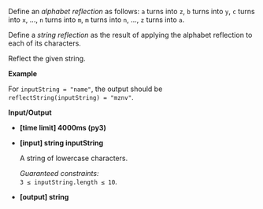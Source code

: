 <div class="markdown"><p>Define an <em>alphabet reflection</em> as follows: <code>a</code> turns into <code>z</code>, <code>b</code> turns into <code>y</code>, <code>c</code> turns into <code>x</code>, ..., <code>n</code> turns into <code>m</code>, <code>m</code> turns into <code>n</code>, ..., <code>z</code> turns into <code>a</code>.</p>
<p>Define a <em>string reflection</em> as the result of applying the alphabet reflection to each of its characters.</p>
<p>Reflect the given string.</p>
<p><strong>Example</strong></p>
<p>For <code>inputString = "name"</code>, the output should be<br>
<code>reflectString(inputString) = "mznv"</code>.</p>
<p><strong>Input/Output</strong></p>
<ul>
<li><strong>[time limit] 4000ms (py3)</strong></li>
</ul>
<ul>
<li>
<p><strong>[input] string inputString</strong></p>
<p>A string of lowercase characters.</p>
<p><em>Guaranteed constraints:</em><br>
<code>3 ≤ inputString.length ≤ 10</code>.</p>
</li>
<li>
<p><strong>[output] string</strong></p>
</li>
</ul>
</div>